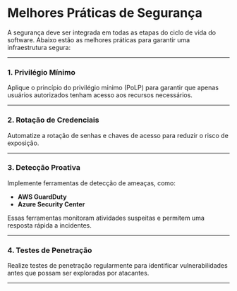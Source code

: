 # Melhores Práticas de Segurança

A segurança deve ser integrada em todas as etapas do ciclo de vida do software. Abaixo estão as melhores práticas para garantir uma infraestrutura segura:

---

### **1. Privilégio Mínimo**
Aplique o princípio do privilégio mínimo (PoLP) para garantir que apenas usuários autorizados tenham acesso aos recursos necessários.

---

### **2. Rotação de Credenciais**
Automatize a rotação de senhas e chaves de acesso para reduzir o risco de exposição.

---

### **3. Detecção Proativa**
Implemente ferramentas de detecção de ameaças, como:
- **AWS GuardDuty**
- **Azure Security Center**

Essas ferramentas monitoram atividades suspeitas e permitem uma resposta rápida a incidentes.

---

### **4. Testes de Penetração**
Realize testes de penetração regularmente para identificar vulnerabilidades antes que possam ser exploradas por atacantes.

---
